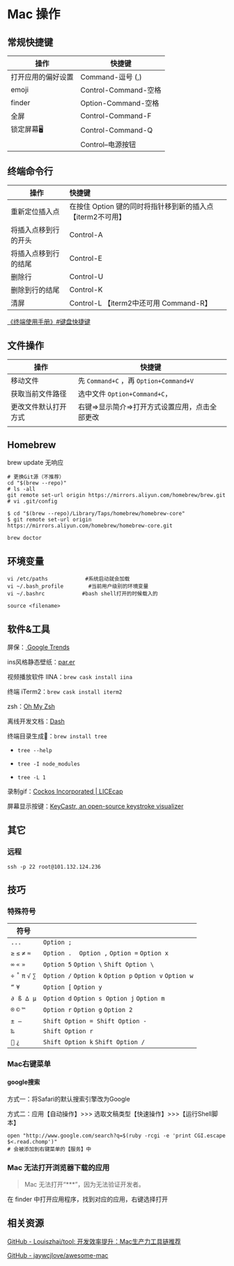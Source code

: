 # Mac 操作

## 常规快捷键

| 操作        | 快捷键                |
| --------- | ------------------ |
| 打开应用的偏好设置 | Command-逗号 (,)     |
| emoji     | Control-Command-空格 |
| finder    | Option-Command-空格  |
| 全屏        | Control-Command-F  |
| 锁定屏幕🖥    | Control-Command-Q  |
|           | Control–电源按钮       |

## 终端命令行

| 操作         | 快捷键                                  |
| ---------- |:------------------------------------ |
| 重新定位插入点    | 在按住 Option 键的同时将指针移到新的插入点【iterm2不可用】 |
| 将插入点移到行的开头 | Control-A                            |
| 将插入点移到行的结尾 | Control-E                            |
| 删除行        | Control-U                            |
| 删除到行的结尾    | Control-K                            |
| 清屏         | Control-L 【iterm2中还可用 Command-R】     |

[《终端使用手册》#键盘快捷键](https://support.apple.com/zh-cn/guide/terminal/welcome/mac)

## 文件操作

| 操作         | 快捷键                                 |
| ---------- | ----------------------------------- |
| 移动文件       | 先 `Command+C` ，再 `Option+Command+V` |
| 获取当前文件路径   | 选中文件 `Option+Command+C`，            |
| 更改文件默认打开方式 | 右键=>显示简介=>打开方式设置应用，点击全部更改           |
|            |                                     |

## Homebrew

brew update 无响应

```shell
# 更换Git源（不推荐）
cd "$(brew --repo)"
# ls -all
git remote set-url origin https://mirrors.aliyun.com/homebrew/brew.git
# vi .git/config

$ cd "$(brew --repo)/Library/Taps/homebrew/homebrew-core"
$ git remote set-url origin https://mirrors.aliyun.com/homebrew/homebrew-core.git
```

```shell
brew doctor
```

## 环境变量

```shell
vi /etc/paths            #系统启动就会加载
vi ~/.bash_profile        #当前用户级别的环境变量
vi ~/.bashrc            #bash shell打开的时候载入的

source <filename>
```

## 软件&工具

屏保：[ Google Trends](https://trends.google.com/trends/hottrends/visualize?nrow=5&ncol=5)

ins风格静态壁纸：[par.er](http://paper.meiyuan.in/)

视频播放软件 IINA：`brew cask install iina`

终端 iTerm2：`brew cask install iterm2`

zsh：[Oh My Zsh](https://ohmyz.sh/)

离线开发文档：[Dash](https://kapeli.com/dash)

终端目录生成🌲：`brew install tree`

- `tree --help`

- `tree -I node_modules`

- `tree -L 1`

录制gif：[Cockos Incorporated | LICEcap](https://www.cockos.com/licecap/)

屏幕显示按键：[KeyCastr, an open-source keystroke visualizer](https://github.com/keycastr/keycastr)

## 其它

### 远程

```shell
ssh -p 22 root@101.132.124.236 
```

## 技巧

### 特殊符号

| 符号                  |                                                        |
| ------------------- | ------------------------------------------------------ |
| `...`               | `Option ;`                                             |
| `≥` `≤` `≠` `≈`     | `Option .`    `Option ,` `Option =` `Option x`         |
| `∞` `«` `»`         | `Option 5` `Option \` `Shift Option \`                 |
| `÷` `˚` `π` `√` `∑` | `Option /` `Option k` `Option p` `Option v` `Option w` |
| `“` `¥`             | `Option [` `Option y`                                  |
| `∂`  `ß`  `∆`  `µ`  | `Option d` `Option s`  `Option j` `Option m`           |
| `®` `©` `™`         | `Option r` `Option g` `Option 2`                       |
| `±`  `—`            | `Shift Option =`  `Shift Option -`                     |
| `‰`                 | `Shift Option r`                                       |
| `` `¿`             | `Shift Option k` `Shift Option /`                      |

### Mac右键菜单

#### google搜索

方式一：将Safari的默认搜索引擎改为Google

方式二：应用【自动操作】>>> 选取文稿类型【快速操作】>>>【运行Shell脚本】

```shell
open "http://www.google.com/search?q=$(ruby -rcgi -e 'print CGI.escape $<.read.chomp')"
# 会被添加到右键菜单的【服务】中
```

### Mac 无法打开浏览器下载的应用

> Mac 无法打开“***”，因为无法验证开发者。

在 finder 中打开应用程序，找到对应的应用，右键选择打开

## 相关资源

[GitHub - Louiszhai/tool: 开发效率提升：Mac生产力工具链推荐](https://github.com/Louiszhai/tool)

[GitHub - jaywcjlove/awesome-mac](https://github.com/jaywcjlove/awesome-mac)
